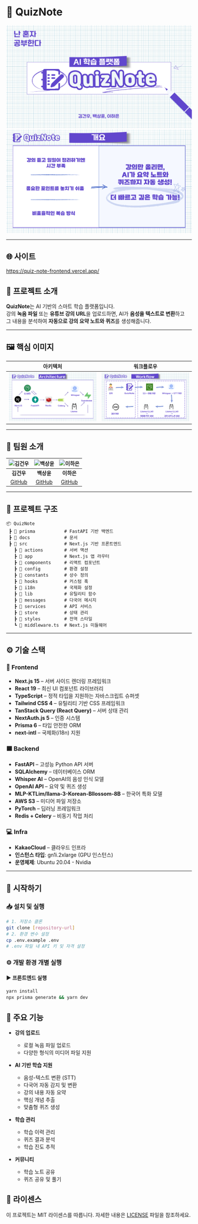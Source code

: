 # 📘 QuizNote

![QuizNote 로고](docs/images/PPT_00.png)
![QuizNote 개요](docs/images/PPT_01.png)

---
## 🌐 사이트
https://quiz-note-frontend.vercel.app/

## 📌 프로젝트 소개

**QuizNote**는 AI 기반의 스마트 학습 플랫폼입니다.  
강의 **녹음 파일** 또는 **유튜브 강의 URL**을 업로드하면, AI가 **음성을 텍스트로 변환**하고  
그 내용을 분석하여 **자동으로 강의 요약 노트와 퀴즈**를 생성해줍니다.

---

## 🖼️ 핵심 이미지

| 아키텍처 | 워크플로우 |
|:--------:|:----------:|
| ![아키텍처](docs/images/PPT_02.png) | ![워크플로우](docs/images/PPT_03.png) |

---

## 👥 팀원 소개

<div align="center">

| <img src="https://github.com/kimkuns91.png" width="100" height="100" alt="김건우"> | <img src="https://github.com/saharapaik.png" width="100" height="100" alt="백상윤"> | <img src="https://github.com/HACore.png" width="100" height="100" alt="이하은"> |
|:--:|:--:|:--:|
| **김건우** | **백상윤** | **이하은** |
| [GitHub](https://github.com/kimkuns91) | [GitHub](https://github.com/saharapaik) | [GitHub](https://github.com/HACore) |

</div>

---

## 🚀 프로젝트 구조
```
📦 QuizNote
 ┣ 📂 prisma           # FastAPI 기반 백엔드
 ┣ 📂 docs             # 문서
 ┣ 📂 src              # Next.js 기반 프론트엔드
   ┣ 📂 actions        # 서버 액션
   ┣ 📂 app            # Next.js 앱 라우터
   ┣ 📂 components     # 리액트 컴포넌트
   ┣ 📂 config         # 환경 설정
   ┣ 📂 constants      # 상수 정의
   ┣ 📂 hooks          # 커스텀 훅
   ┣ 📂 i18n           # 국제화 설정
   ┣ 📂 lib            # 유틸리티 함수
   ┣ 📂 messages       # 다국어 메시지
   ┣ 📂 services       # API 서비스
   ┣ 📂 store          # 상태 관리
   ┣ 📂 styles         # 전역 스타일
   ┗ 📜 middleware.ts  # Next.js 미들웨어
```

---

## ⚙️ 기술 스택

### 🔷 Frontend
- **Next.js 15** – 서버 사이드 렌더링 프레임워크
- **React 19** – 최신 UI 컴포넌트 라이브러리
- **TypeScript** – 정적 타입을 지원하는 자바스크립트 슈퍼셋
- **Tailwind CSS 4** – 유틸리티 기반 CSS 프레임워크
- **TanStack Query (React Query)** – 서버 상태 관리
- **NextAuth.js 5** – 인증 시스템
- **Prisma 6** – 타입 안전한 ORM
- **next-intl** – 국제화(i18n) 지원

### 🟦 Backend
- **FastAPI** – 고성능 Python API 서버
- **SQLAlchemy** – 데이터베이스 ORM
- **Whisper AI** – OpenAI의 음성 인식 모델
- **OpenAI API** – 요약 및 퀴즈 생성
- **MLP-KTLim/llama-3-Korean-Bllossom-8B** – 한국어 특화 모델
- **AWS S3** – 미디어 파일 저장소
- **PyTorch** – 딥러닝 프레임워크
- **Redis + Celery** – 비동기 작업 처리

### 💻 Infra
- **KakaoCloud** – 클라우드 인프라
- **인스턴스 타입**: gn1i.2xlarge (GPU 인스턴스)
- **운영체제**: Ubuntu 20.04 - Nvidia

---

## 🚀 시작하기

### 📥 설치 및 실행

```bash
# 1. 저장소 클론
git clone [repository-url]
# 2. 환경 변수 설정
cp .env.example .env
# .env 파일 내 API 키 및 자격 설정

```

### ⚙️ 개발 환경 개별 실행

#### ▶ 프론트엔드 실행
```bash
yarn install
npx prisma generate && yarn dev
```

## 🧠 주요 기능
- **강의 업로드**
  - 로컬 녹음 파일 업로드
  - 다양한 형식의 미디어 파일 지원

- **AI 기반 학습 지원**
  - 음성-텍스트 변환 (STT)
  - 다국어 자동 감지 및 변환
  - 강의 내용 자동 요약
  - 핵심 개념 추출
  - 맞춤형 퀴즈 생성

- **학습 관리**
  - 학습 이력 관리
  - 퀴즈 결과 분석
  - 학습 진도 추적

- **커뮤니티**
  - 학습 노트 공유
  - 퀴즈 공유 및 풀기

## 📄 라이센스
이 프로젝트는 MIT 라이센스를 따릅니다. 자세한 내용은 [LICENSE](LICENSE) 파일을 참조하세요.

